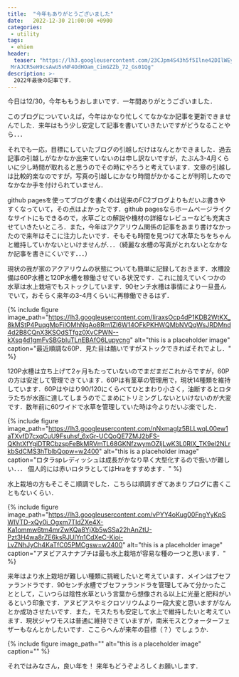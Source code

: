 ```yaml
---
title:  "今年もありがとうございました"
date:   2022-12-30 21:00:00 +0900
categories: 
 - utility
tags:
 - ehiem
header:
  teaser: "https://lh3.googleusercontent.com/23CJpm4S43h5f5Ilne42DIlWEycCHCdxQ_5BQX2TGhmqiRYa-vAxFQjglsOAo-U5XzDYqFf_YPWhuQo1Y0BhCQLQGQJ6i_\
 MrAJCR5eH9csAwU5vNF4OdHOam_CimGZZb_72_Gs01Qg"
description: >-
  2022年最後の記事です．
---
```


今日は12/30，今年ももうおしまいです．一年間ありがとうございました．

このブログについていえば，今年はかなり忙しくてなかなか記事を更新できませんでした．来年はもう少し安定して記事を書いていきたいですがどうなることやら．．．

それでも一応，目標にしていたブログの引越しだけはなんとかできました．過去記事の引越しがなかなか出来ていないのは申し訳ないですが，たぶん3-4月くらいに少し時間が取れると思うのでその時にやろうと考えています．文章の引越しは比較的楽なのですが，写真の引越しにかなり時間がかかることが判明したのでなかなか手を付けられていません．

github pagesを使ってブログを書くのは従来のFC2ブログよりもだいぶ書きやすくなっていて，その点はよかったです．github pagesならホームページライクなサイトにもできるので，水草ごとの解説や機材の詳細なレビューなども充実させていきたいところ．また，今年はアクアリウム関係の記事をあまり書けなかったので来年はそこに注力したいです．そもそも時間を見つけて水草たちをちゃんと維持していかないといけませんが．．．（綺麗な水槽の写真がとれないとなかなか記事を書きにくいです．．．）


現状の我が家のアクアリウムの状態についても簡単に記録しておきます．水槽設備は60P水槽と120P水槽を稼働させている状況です．これに加えていくつかの水草は水上栽培でもストックしています．90センチ水槽は事情により一旦畳んでいて，おそらく来年の3-4月くらいに再稼働できるはず．

{% include figure image_path="https://lh3.googleusercontent.com/IiraxsOcp4dP1KDB2WtKX_8kMStP4PuqgMpFiIOMhNgAo8Rm1ZI6W14OFkPKHWQMbNVQqWsJRDMnd4d2B8CQnX3KSOdSTfgz0XvCPWN--kXsq4d1gmFvSBGbIuTLnEBAfO6Lupycng" alt="this is a placeholder image" caption="最近順調な60P．見た目は酷いですがストックできればそれでよし．" %}


120P水槽は立ち上げて2ヶ月もたっていないのでまだまだこれからですが，60Pの方は安定して管理できています．60Pは有茎草の管理用で，現状14種類を維持しています．60Pはやはり90/120にくらべてひとまわり小さく，油断するとロタラたちが水面に達してしまうのでこまめにトリミングしないといけないのが大変です．数年前に60ワイドで水草を管理していた時は今よりだいぶ楽でした．

{% include figure image_path="https://lh3.googleusercontent.com/nNxmaglz5BLLwqL00ew1aTXvfD7cxqCuU9Fsuhsf_6xGr-UCQoQE7ZMJ2bFS-QKhtXfYgiDTRCbzspFeBkMRVmTL68GKNfzwymOZljLwK3L0RlX_TK9el2NLrkbSdCMS3hTblbQopw=w2400" alt="this is a placeholder image" caption="ロタラspレディッシュは成長がかなり早く大型化するので扱いが難しい．．． 個人的には赤いロタラとしてはHraをすすめます．" %}


水上栽培の方もそこそこ順調でした．こちらは順調すぎてあまりブログに書くこともないくらい．

{% include figure image_path="https://lh3.googleusercontent.com/vPYY4oKug00FngYyKpSWIVTD-xQy0i_Ogxm7TldZXe4X-Ka1ommw6tm4mrZwKQa8YjXb5wSSa22hAnZtU-Pzt3H4wa8rZE6ksRJUlYn1CdXeC-Kioi-LvZNhJyCh4KaTfC05PMCgsw=w2400" alt="this is a placeholder image" caption="アヌビアスナナプチは最も水上栽培が容易な種の一つと思います．" %}

来年はより水上栽培が難しい種類に挑戦したいと考えています．メインはブセファランドラです．90センチ水槽でブセファランドラを管理してみて分かったこととして，こいつらは陰性水草という言葉から想像される以上に光量と肥料がいるという印象です．アヌビアスやミクロソリウムより一段大変と思いますがなんとか成功させたいです．また，モスたちも安定して水上で維持したいと考えています．現状ジャワモスは普通に維持できていますが，南米モスとウォーターフェザーもなんとかしたいです．ここらへんが来年の目標（？）でしょうか．

{% include figure image_path="" alt="this is a placeholder image" caption="" %}


それではみなさん，良い年を！ 来年もどうぞよろしくお願いします．

























